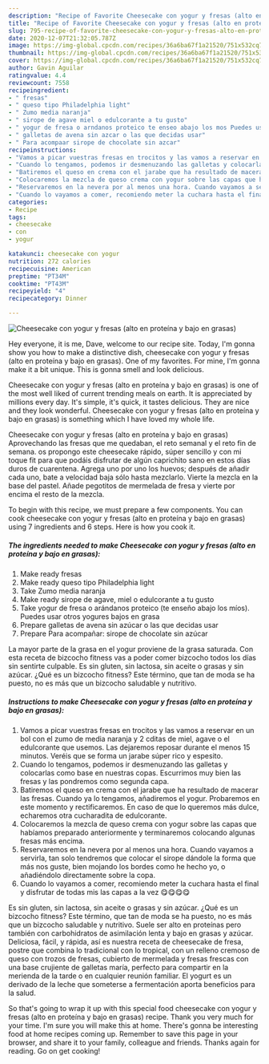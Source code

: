 ```yaml
---
description: "Recipe of Favorite Cheesecake con yogur y fresas (alto en proteína y bajo en grasas)"
title: "Recipe of Favorite Cheesecake con yogur y fresas (alto en proteína y bajo en grasas)"
slug: 795-recipe-of-favorite-cheesecake-con-yogur-y-fresas-alto-en-proteina-y-bajo-en-grasas
date: 2020-12-07T21:32:05.787Z
image: https://img-global.cpcdn.com/recipes/36a6ba67f1a21520/751x532cq70/cheesecake-con-yogur-y-fresas-alto-en-proteina-y-bajo-en-grasas-foto-principal.jpg
thumbnail: https://img-global.cpcdn.com/recipes/36a6ba67f1a21520/751x532cq70/cheesecake-con-yogur-y-fresas-alto-en-proteina-y-bajo-en-grasas-foto-principal.jpg
cover: https://img-global.cpcdn.com/recipes/36a6ba67f1a21520/751x532cq70/cheesecake-con-yogur-y-fresas-alto-en-proteina-y-bajo-en-grasas-foto-principal.jpg
author: Gavin Aguilar
ratingvalue: 4.4
reviewcount: 7558
recipeingredient:
- " fresas"
- " queso tipo Philadelphia light"
- " Zumo media naranja"
- " sirope de agave miel o edulcorante a tu gusto"
- " yogur de fresa o arndanos proteico te enseo abajo los mos Puedes usar otros yogures bajos en grasa"
- " galletas de avena sin azcar o las que decidas usar"
- " Para acompaar sirope de chocolate sin azcar"
recipeinstructions:
- "Vamos a picar vuestras fresas en trocitos y las vamos a reservar en un bol con el zumo de media naranja y 2 cditas de miel, agave o el edulcorante que usemos. Las dejaremos reposar durante el menos 15 minutos. Veréis que se forma un jarabe súper rico y espesito."
- "Cuando lo tengamos, podemos ir desmenuzando las galletas y colocarlas como base en nuestras copas. Escurrimos muy bien las fresas y las pondremos como segunda capa."
- "Batiremos el queso en crema con el jarabe que ha resultado de macerar las fresas. Cuando ya lo tengamos, añadiremos el yogur. Probaremos en este momento y rectificaremos. En caso de que lo queremos más dulce, echaremos otra cucharadita de edulcorante."
- "Colocaremos la mezcla de queso crema con yogur sobre las capas que habíamos preparado anteriormente y terminaremos colocando algunas fresas más encima."
- "Reservaremos en la nevera por al menos una hora. Cuando vayamos a servirla, tan solo tendremos que colocar el sirope dándole la forma que más nos guste, bien mojando los bordes como he hecho yo, o añadiéndolo directamente sobre la copa."
- "Cuando lo vayamos a comer, recomiendo meter la cuchara hasta el final y disfrutar de todas mis las capas a la vez 😋😋😋😋"
categories:
- Recipe
tags:
- cheesecake
- con
- yogur

katakunci: cheesecake con yogur 
nutrition: 272 calories
recipecuisine: American
preptime: "PT34M"
cooktime: "PT43M"
recipeyield: "4"
recipecategory: Dinner

---
```



![Cheesecake con yogur y fresas (alto en proteína y bajo en grasas)](https://img-global.cpcdn.com/recipes/36a6ba67f1a21520/751x532cq70/cheesecake-con-yogur-y-fresas-alto-en-proteina-y-bajo-en-grasas-foto-principal.jpg)

Hey everyone, it is me, Dave, welcome to our recipe site. Today, I'm gonna show you how to make a distinctive dish, cheesecake con yogur y fresas (alto en proteína y bajo en grasas). One of my favorites. For mine, I'm gonna make it a bit unique. This is gonna smell and look delicious.

Cheesecake con yogur y fresas (alto en proteína y bajo en grasas) is one of the most well liked of current trending meals on earth. It is appreciated by millions every day. It's simple, it's quick, it tastes delicious. They are nice and they look wonderful. Cheesecake con yogur y fresas (alto en proteína y bajo en grasas) is something which I have loved my whole life.

Cheesecake con yogur y fresas (alto en proteína y bajo en grasas) Aprovechando las fresas que me quedaban, el reto semanal y el reto fin de semana. os propongo este cheesecake rápido, súper sencillo y con mi toque fit para que podáis disfrutar de algún caprichito sano en estos días duros de cuarentena. Agrega uno por uno los huevos; después de añadir cada uno, bate a velocidad baja sólo hasta mezclarlo. Vierte la mezcla en la base del pastel. Añade pegotitos de mermelada de fresa y vierte por encima el resto de la mezcla.


To begin with this recipe, we must prepare a few components. You can cook cheesecake con yogur y fresas (alto en proteína y bajo en grasas) using 7 ingredients and 6 steps. Here is how you cook it.

<!--inarticleads1-->

##### The ingredients needed to make Cheesecake con yogur y fresas (alto en proteína y bajo en grasas):

1. Make ready  fresas
1. Make ready  queso tipo Philadelphia light
1. Take  Zumo media naranja
1. Make ready  sirope de agave, miel o edulcorante a tu gusto
1. Take  yogur de fresa o arándanos proteico (te enseño abajo los míos). Puedes usar otros yogures bajos en grasa
1. Prepare  galletas de avena sin azúcar o las que decidas usar
1. Prepare  Para acompañar: sirope de chocolate sin azúcar


La mayor parte de la grasa en el yogur proviene de la grasa saturada. Con esta receta de bizcocho fitness vas a poder comer bizcocho todos los días sin sentirte culpable. Es sin gluten, sin lactosa, sin aceite o grasas y sin azúcar. ¿Qué es un bizcocho fitness? Este término, que tan de moda se ha puesto, no es más que un bizcocho saludable y nutritivo. 

<!--inarticleads2-->

##### Instructions to make Cheesecake con yogur y fresas (alto en proteína y bajo en grasas):

1. Vamos a picar vuestras fresas en trocitos y las vamos a reservar en un bol con el zumo de media naranja y 2 cditas de miel, agave o el edulcorante que usemos. Las dejaremos reposar durante el menos 15 minutos. Veréis que se forma un jarabe súper rico y espesito.
1. Cuando lo tengamos, podemos ir desmenuzando las galletas y colocarlas como base en nuestras copas. Escurrimos muy bien las fresas y las pondremos como segunda capa.
1. Batiremos el queso en crema con el jarabe que ha resultado de macerar las fresas. Cuando ya lo tengamos, añadiremos el yogur. Probaremos en este momento y rectificaremos. En caso de que lo queremos más dulce, echaremos otra cucharadita de edulcorante.
1. Colocaremos la mezcla de queso crema con yogur sobre las capas que habíamos preparado anteriormente y terminaremos colocando algunas fresas más encima.
1. Reservaremos en la nevera por al menos una hora. Cuando vayamos a servirla, tan solo tendremos que colocar el sirope dándole la forma que más nos guste, bien mojando los bordes como he hecho yo, o añadiéndolo directamente sobre la copa.
1. Cuando lo vayamos a comer, recomiendo meter la cuchara hasta el final y disfrutar de todas mis las capas a la vez 😋😋😋😋


Es sin gluten, sin lactosa, sin aceite o grasas y sin azúcar. ¿Qué es un bizcocho fitness? Este término, que tan de moda se ha puesto, no es más que un bizcocho saludable y nutritivo. Suele ser alto en proteínas pero también con carbohidratos de asimilación lenta y bajo en grasas y azúcar. Deliciosa, fácil, y rápida, así es nuestra receta de cheesecake de fresa, postre que combina lo tradicional con lo tropical, con un relleno cremoso de queso con trozos de fresas, cubierto de mermelada y fresas frescas con una base crujiente de galletas maría, perfecto para compartir en la merienda de la tarde o en cualquier reunión familiar. El yogurt es un derivado de la leche que someterse a fermentación aporta beneficios para la salud. 

So that's going to wrap it up with this special food cheesecake con yogur y fresas (alto en proteína y bajo en grasas) recipe. Thank you very much for your time. I'm sure you will make this at home. There's gonna be interesting food at home recipes coming up. Remember to save this page in your browser, and share it to your family, colleague and friends. Thanks again for reading. Go on get cooking!
